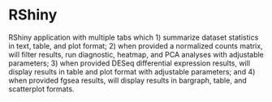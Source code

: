 # RShiny
RShiny application with multiple tabs which 1) summarize dataset statistics in text, table, and plot format; 2) when provided a normalized counts matrix, will filter results, run diagnostic, heatmap, and PCA analyses with adjustable parameters; 3) when provided DESeq differential expression results, will display results in table and plot format with adjustable parameters; and 4) when provided fgsea results, will display results in bargraph, table, and scatterplot formats. 
